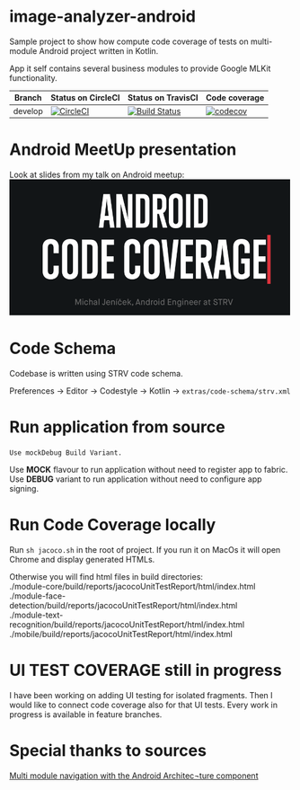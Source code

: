 # image-analyzer-android
Sample project to show how compute code coverage of tests on multi-module Android project written in Kotlin.

App it self contains several business modules to provide Google MLKit functionality.


| Branch | Status on CircleCI | Status on TravisCI | Code coverage |
| --- | --- | --- | --- |
| develop| [![CircleCI](https://circleci.com/gh/kotomisak/image-analyzer-android.svg?style=svg)](https://circleci.com/gh/kotomisak/image-analyzer-android)|[![Build Status](https://travis-ci.org/kotomisak/image-analyzer-android.svg?branch=develop)](https://travis-ci.org/kotomisak/image-analyzer-android)|[![codecov](https://codecov.io/gh/kotomisak/image-analyzer-android/branch/develop/graph/badge.svg)](https://codecov.io/gh/kotomisak/image-analyzer-android)|


# Android MeetUp presentation

Look at slides from my talk on Android meetup:<br/>
[ ![STRV](./extras/presentation/coverage_logo.png) ](./extras/presentation/AndroidCodeCoverage.pdf)<br/>


# Code Schema

Codebase is written using STRV code schema.

Preferences -> Editor -> Codestyle -> Kotlin -> `extras/code-schema/strv.xml`

# Run application from source

`Use mockDebug Build Variant.`

Use **MOCK** flavour to run application without need to register app to fabric.<br/>
Use **DEBUG** variant to run application without need to configure app signing.<br/>

# Run Code Coverage locally

Run `sh jacoco.sh` in the root of project.
If you run it on MacOs it will open Chrome and display generated HTMLs.<br/>

Otherwise you will find html files in build directories:<br/>
./module-core/build/reports/jacocoUnitTestReport/html/index.html<br/>
./module-face-detection/build/reports/jacocoUnitTestReport/html/index.html<br/>
./module-text-recognition/build/reports/jacocoUnitTestReport/html/index.html<br/>
./mobile/build/reports/jacocoUnitTestReport/html/index.html<br/>

# UI TEST COVERAGE still in progress

I have been working on adding UI testing for isolated fragments.
Then I would like to connect code coverage also for that UI tests.
Every work in progress is available in feature branches.

# Special thanks to sources


[Multi module navigation with the Android Architec¬ture component](https://medium.com/@hartwich.daniel/multi-module-navigation-with-the-android-architecture-component-82ed028fa1d9)
